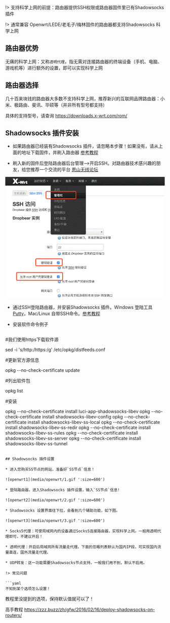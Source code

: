 
!> 支持科学上网的前提：路由器提供SSH权限或路由器固件里已有Shadowsocks 插件

!> 通常兼容 Openwrt/LEDE/老毛子/梅林固件的路由器都支持Shadowsocks 科学上网

## 路由器优势

无痛的科学上网：又称`透明代理`，指无需对连接路由器的终端设备（手机、电脑、游戏机等）进行额外的设置，即可以实现科学上网

## 路由器选择

几十百来块钱的路由器大多数不支持科学上网，推荐新兴的互联网品牌路由器：小米、极路由、斐讯、华硕等（并非所有型号都支持）

具体的支持型号，请查询 https://downloads.x-wrt.com/rom/

## Shadowsocks 插件安装

* 如果路由器已经装有Shadowsocks 插件，请忽略本步骤！如果没有，请从上面的地址下载固件，并刷入路由器 [参考教程](https://blog.x-wrt.com/docs/tutorial/)

* 刷入新的固件后登陆路由器后台管理-->开启SSH。对路由器技术感兴趣的朋友，给您推荐一个交流的平台 [恩山无线论坛](https://www.right.com.cn/forum/forum-72-1.html)

![openwrt1](media/openwrt/ssh.gif ':size=600')

* 通过SSH登陆路由器，并安装Shadowsocks 插件。Windows 登陆工具 [Putty](https://the.earth.li/~sgtatham/putty/latest/w64/putty.exe)，Mac/Linux 自带SSH命令。[参考教程](https://blog.x-wrt.com/docs/opkg/)

* 安装软件命令例子
 
   ```console
#我们使用https下载软件源

sed -i 's/http:/https:/g' /etc/opkg/distfeeds.conf

#更新官方源信息

opkg --no-check-certificate update

#列出软件包

opkg list

#安装

opkg --no-check-certificate install luci-app-shadowsocks-libev
opkg --no-check-certificate install shadowsocks-libev-config
opkg --no-check-certificate install shadowsocks-libev-ss-local
opkg --no-check-certificate install shadowsocks-libev-ss-redir
opkg --no-check-certificate install shadowsocks-libev-ss-rules
opkg --no-check-certificate install shadowsocks-libev-ss-server
opkg --no-check-certificate install shadowsocks-libev-ss-tunnel
```       
 
## Shadowsocks 插件设置

* 进入您购买SS节点的网站，准备好`SS节点`信息！

![openwrt1](media/openwrt/1.gif ':size=600')

* 登陆路由器，进入Shadowsocks 插件设置，输入`SS节点`信息!

![openwrt2](media/openwrt/2.gif ':size=600')

* Shadowsocks 设置界面往下拉，会看到几个辅助功能，如下图。

![openwrt3](media/openwrt/3.gif ':size=600')

* Socks5代理：可使局域网内的设备通过Socks5连接路由器，实现科学上网。一般用透明代理即可，不建议开启！

* 透明代理：开启后局域网所有流量走代理。下面的忽略列表默认为国内IP段，可实现国内流量直连，国外流量走代理。

* UDP转发：这一功能需要Shadowsocks节点支持，一般我们用不到，默认不启用。

!> 常见问题

```yaml
不知到某个选项怎么设置！
```
教程里没提到的选项，保持默认值就可以了！

高手教程 https://zzz.buzz/zh/gfw/2016/02/16/deploy-shadowsocks-on-routers/

